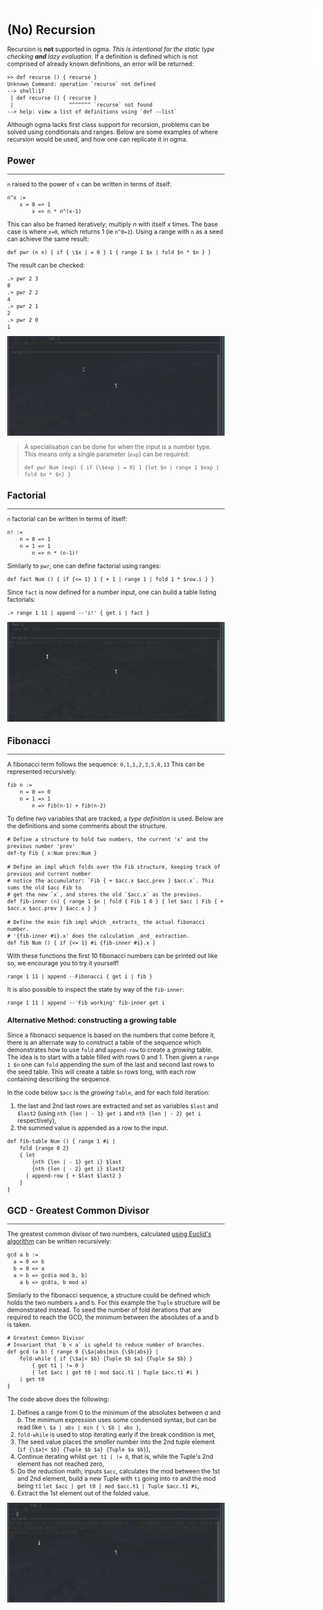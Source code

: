 <iframe src="./.ibox.html?raw=true" style="border:none; position:fixed; width:40px; right:0; z-index=999;"></iframe>

# (No) Recursion

Recursion is **not** supported in ogma. _This is intentional for the static type
checking **and** lazy evaluation_. If a definition is defined which is not comprised of already
known definitions, an error will be returned:

```plaintext
>> def recurse () { recurse }
Unknown Command: operation `recurse` not defined
--> shell:17
 | def recurse () { recurse }
 |                  ^^^^^^^ `recurse` not found
--> help: view a list of definitions using `def --list`
```

Although ogma lacks first class support for recursion, problems can be solved using
conditionals and ranges. Below are some examples of where recursion would be used, and how
one can replicate it in ogma.

## Power

---

`n` raised to the power of `x` can be written in terms of itself:

```plaintext
n^x :=
    x = 0 => 1
        x => n * n^(x-1)
```

This can also be framed iteratively; multiply _n_ with itself _x_ times. The base case is
where `x=0`, which returns 1 (ie `n^0=1`).
Using a range with `n` as a seed can achieve the same result:

```plaintext
def pwr (n x) { if { \$x | = 0 } 1 { range 1 $x | fold $n * $n } }
```

The result can be checked:

```plaintext
.> pwr 2 3
8
.> pwr 2 2
4
.> pwr 2 1
2
.> pwr 2 0
1
```

![](./assets/no-recursion.pwr.gif?raw=true)

> A specialisation can be done for when the input is a number type. This means only a
> single parameter (`exp`) can be required:
>
> ```plaintext
> def pwr Num (exp) { if {\$exp | = 0} 1 {let $n | range 1 $exp | fold $n * $n} }
> ```

## Factorial

---

`n` factorial can be written in terms of itself:

```plaintext
n! :=
    n = 0 => 1
    n = 1 => 1
        n => n * (n-1)!
```

Similarly to `pwr`, one can define factorial using ranges:

```plaintext
def fact Num () { if {<= 1} 1 { + 1 | range 1 | fold 1 * $row.i } }
```

Since `fact` is now defined for a number input, one can build a table listing factorials:

```plaintext
.> range 1 11 | append --'i!' { get i | fact }
```

![](./assets/no-recursion.fact.gif?raw=true)

## Fibonacci

---

A fibonacci term follows the sequence: `0,1,1,2,3,5,8,13`
This can be represented recursively:

```plaintext
fib n :=
    n = 0 => 0
    n = 1 => 1
        n => fib(n-1) + fib(n-2)
```

To define _two_ variables that are tracked, a _type definition_ is used. Below are the
definitions and some comments about the structure.

```plaintext
# Define a structure to hold two numbers, the current 'x' and the previous number 'prev'
def-ty Fib { x:Num prev:Num }

# Define an impl which folds over the Fib structure, keeping track of previous and current number
# notice the accumulator: `Fib { + $acc.x $acc.prev } $acc.x`. This sums the old $acc Fib to
# get the new `x`, and stores the old `$acc.x` as the previous.
def fib-inner (n) { range 1 $n | fold { Fib 1 0 } { let $acc | Fib { + $acc.x $acc.prev } $acc.x } }

# Define the main fib impl which _extracts_ the actual fibonacci number.
# '{fib-inner #i}.x' does the calculation _and_ extraction.
def fib Num () { if {<= 1} #i {fib-inner #i}.x }
```

With these functions the first 10 fibonacci numbers can be printed out like so, we encourage you to
try it yourself!

```plaintext
range 1 11 | append --Fibonacci { get i | fib }
```

It is also possible to inspect the state by way of the `fib-inner`:

```plaintext
range 1 11 | append --'Fib working' fib-inner get i
```

### Alternative Method: constructing a growing table

Since a fibonacci sequence is based on the numbers that come before it, there is an
alternate way to construct a table of the sequence which demonstrates how to use `fold`
and `append-row` to create a _growing_ table. The idea is to start with a table filled
with rows 0 and 1. Then given a `range 1 $n` one can `fold` appending the sum of the last
and second last rows to the seed table. This will create a table `$n` rows long, with each
row containing describing the sequence.

In the code below `$acc` is the _growing_ `Table`, and for each fold iteration:

1. the last and 2nd last rows are extracted and set as variables `$last` and `$last2`
   (using `nth {len | - 1} get i` and `nth {len | - 2} get i` respectively),
2. the summed value is appended as a row to the input.

```plaintext
def fib-table Num () { range 1 #i |
    fold {range 0 2}
    { let
        {nth {len | - 1} get i} $last
        {nth {len | - 2} get i} $last2
      | append-row { + $last $last2 }
    }
}
```

## GCD - Greatest Common Divisor

---

The greatest common divisor of two numbers, calculated
[using Euclid's
algorithm](https://www.khanacademy.org/computing/computer-science/cryptography/modarithmetic/a/the-euclidean-algorithm)
can be written recursively:

```plaintext
gcd a b :=
  a = 0 => b
  b = 0 => a
  a > b => gcd(a mod b, b)
    a b => gcd(a, b mod a)
```

Similarly to the fibonacci sequence, a structure could be defined which holds the two
numbers `a` and `b`. For this example the `Tuple` structure will be demonstrated instead.
To seed the number of fold iterations that are required to reach the GCD, the minimum
between the absolutes of a and b is taken.

```plaintext
# Greatest Common Divisor
# Invariant that `b < a` is upheld to reduce number of branches.
def gcd (a b) { range 0 {\$a|abs|min {\$b|abs}} |
    fold-while { if {\$a|< $b} {Tuple $b $a} {Tuple $a $b} }
        { get t1 | != 0 }
        { let $acc | get t0 | mod $acc.t1 | Tuple $acc.t1 #i }
    | get t0
}
```

The code above does the following:

1. Defines a range from 0 to the minimum of the absolutes between _a_ and _b_. The minimum
   expression uses some condensed syntax, but can be read like `\ $a | abs | min { \ $b | abs }`,
2. `fold-while` is used to stop iterating early if the break condition is met,
3. The seed value places the _smaller_ number into the 2nd tuple element
   (`if {\$a|< $b} {Tuple $b $a} {Tuple $a $b}`),
4. Continue iterating whilst `get t1 | != 0`, that is, while the Tuple's 2nd element has
   not reached zero,
5. Do the reduction math; inputs `$acc`, calculates the mod between the 1st and 2nd
   element, build a new Tuple with `t1` going into `t0` and the mod being `t1`
   `let $acc | get t0 | mod $acc.t1 | Tuple $acc.t1 #i`,
6. Extract the 1st element out of the folded value.

![](./assets/no-recursion.gcd.gif?raw=true)
